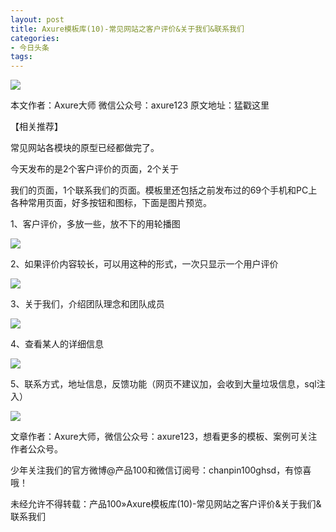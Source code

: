 ```yaml
---
layout: post
title: Axure模板库(10)-常见网站之客户评价&关于我们&联系我们
categories:
- 今日头条
tags:
---
```

![](http://p3.pstatp.com/large/744000c56e8ef32b3fc)

本文作者：Axure大师 微信公众号：axure123 原文地址：猛戳这里

【相关推荐】

常见网站各模块的原型已经都做完了。

今天发布的是2个客户评价的页面，2个关于

我们的页面，1个联系我们的页面。模板里还包括之前发布过的69个手机和PC上各种常用页面，好多按钮和图标，下面是图片预览。

1、客户评价，多放一些，放不下的用轮播图

![](http://p3.pstatp.com/large/743000c63831e78c08d)

2、如果评价内容较长，可以用这种的形式，一次只显示一个用户评价

![](http://p3.pstatp.com/large/744000c56e9acb356e4)

3、关于我们，介绍团队理念和团队成员

![](http://p1.pstatp.com/large/746000c53ad6bc8a528)

4、查看某人的详细信息

![](http://p3.pstatp.com/large/744000c56ec1a22604f)

5、联系方式，地址信息，反馈功能（网页不建议加，会收到大量垃圾信息，sql注入）

![](http://p3.pstatp.com/large/746000c53af05140e0d)

文章作者：Axure大师，微信公众号：axure123，想看更多的模板、案例可关注作者公众号。

少年关注我们的官方微博@产品100和微信订阅号：chanpin100ghsd，有惊喜哦！

未经允许不得转载：产品100»Axure模板库(10)-常见网站之客户评价&关于我们&联系我们